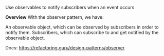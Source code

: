 Use observables to notify subscribers when an event occurs

**Overview**
With the observer pattern, we have:

An observable object, which can be observed by subscribers in order to notify them.
Subscribers, which can subscribe to and get notified by the observable object.

Docs: https://refactoring.guru/design-patterns/observer